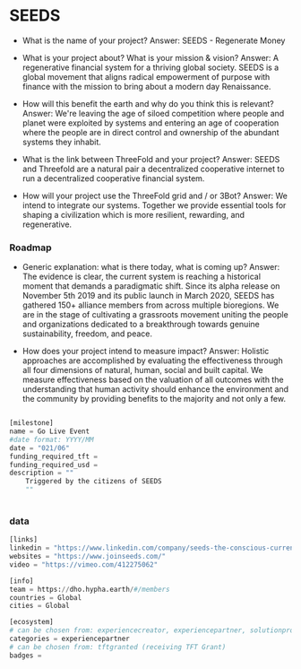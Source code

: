 # SEEDS

- What is the name of your project?
Answer: SEEDS - Regenerate Money

- What is your project about? What is your mission & vision?
Answer: A regenerative financial system for a thriving global society. SEEDS is a global movement that aligns radical empowerment of purpose with finance with the mission to bring about a modern day Renaissance.

- How will this benefit the earth and why do you think this is relevant? 
Answer: We're leaving the age of siloed competition where people and planet were exploited by systems and entering an age of cooperation where the people are in direct control and ownership of the abundant systems they inhabit.

- What is the link between ThreeFold and your project? 
Answer: SEEDS and Threefold are a natural pair a decentralized cooperative internet to run a decentralized cooperative financial system.

- How will your project use the ThreeFold grid and / or 3Bot?
Answer: We intend to integrate our systems. Together we provide essential tools for shaping a civilization which is more resilient, rewarding, and regenerative.


### Roadmap

- Generic explanation: what is there today, what is coming up?
Answer: The evidence is clear, the current system is reaching a historical moment that demands a paradigmatic shift. Since its alpha release on November 5th 2019 and its public launch in March 2020, SEEDS has gathered 150+ alliance members from across multiple bioregions. We are in the stage of cultivating a grassroots movement uniting the people and organizations dedicated to a breakthrough towards genuine sustainability, freedom, and peace.

- How does your project intend to measure impact?
Answer: Holistic approaches are accomplished by evaluating the effectiveness through all four dimensions of natural, human, social and built capital. We measure effectiveness based on the valuation of all outcomes with the understanding that human activity should enhance the environment and the community by providing benefits to the majority and not only a few.


```python

[milestone]
name = Go Live Event
#date format: YYYY/MM 
date = "021/06"
funding_required_tft = 
funding_required_usd = 
description = ""
    Triggered by the citizens of SEEDS
    ""
   
```

### data

```python
[links]
linkedin = "https://www.linkedin.com/company/seeds-the-conscious-currency/"
websites = "https://www.joinseeds.com/"
video = "https://vimeo.com/412275062"

[info]
team = https://dho.hypha.earth/#/members
countries = Global
cities = Global

[ecosystem]
# can be chosen from: experiencecreator, experiencepartner, solutionprovider, farmer, systemintegrator
categories = experiencepartner
# can be chosen from: tftgranted (receiving TFT Grant)
badges = 

```
